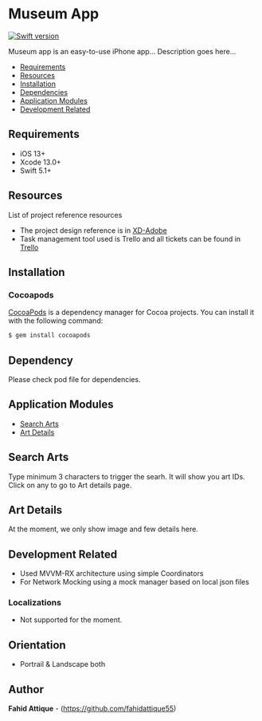 # Museum App

[![Swift version](https://img.shields.io/badge/swift-5.1-orange.svg?style=flat.svg)](https://img.shields.io/badge/swift-5.1-orange.svg?style=flat.svg)




Museum app is an easy-to-use iPhone app... Description goes here...


- [Requirements](#Requirements)
- [Resources](#resources)
- [Installation](#installation)
- [Dependencies](#dependency)
- [Application Modules](#application-modules)
- [Development Related](#development-related)










## Requirements

- iOS 13+
- Xcode 13.0+
- Swift 5.1+










## Resources

List of project reference resources

- The project design reference is in [XD-Adobe](https://google.com/)
- Task management tool used is Trello and all tickets can be found in [Trello](https://trello.com/)










## Installation

### Cocoapods

[CocoaPods](http://cocoapods.org) is a dependency manager for Cocoa projects. You can install it with the following command:

```bash
$ gem install cocoapods
```








## Dependency

Please check pod file for dependencies.









## Application Modules

- [Search Arts](#Search-Arts)
- [Art Details](#Art-Details)









## Search Arts

Type minimum 3 characters to trigger the searh. It will show you art IDs. Click on any to go to Art details page.




## Art Details

At the moment, we only show image and few details here. 















## Development Related

- Used MVVM-RX architecture using simple Coordinators
- For Network Mocking using a mock manager based on local json files




### Localizations

- Not supported for the moment.










## Orientation
 
 - Portrail & Landscape both










## Author

**Fahid Attique** - (https://github.com/fahidattique55)

